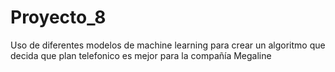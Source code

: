 # Proyecto_8
Uso de diferentes modelos de machine learning para crear un algoritmo que decida que plan telefonico es mejor para la compañía Megaline
